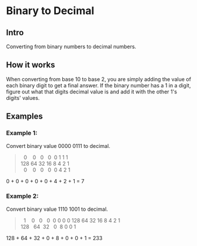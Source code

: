 # Binary to Decimal

## Intro

Converting from binary numbers to decimal numbers.

## How it works
When converting from base 10 to base 2, you are simply adding the value of each binary digit to get a final answer. If the binary number has a 1 in a digit, figure out what that digits decimal value is and add it with the other 1's digits' values.

## Examples

### Example 1:

Convert binary value 0000 0111 to decimal.

> &nbsp;&nbsp;0&nbsp;&nbsp;&nbsp;&nbsp;0&nbsp;&nbsp;&nbsp;0&nbsp;&nbsp;&nbsp;0&nbsp;&nbsp;0 1 1 1  
> 128 64 32 16 8 4 2 1   
> &nbsp;&nbsp;0&nbsp;&nbsp;&nbsp;&nbsp;0&nbsp;&nbsp;&nbsp;0&nbsp;&nbsp;&nbsp;0&nbsp;&nbsp;0 4 2 1

0 + 0 + 0 + 0 + 0 + 4 + 2 + 1 = 7

### Example 2:

Convert binary value 1110 1001 to decimal.

> &nbsp;&nbsp;1&nbsp;&nbsp;&nbsp;&nbsp;0&nbsp;&nbsp;&nbsp;0&nbsp;&nbsp;&nbsp;0&nbsp;&nbsp;0 0 0 0
> 128 64 32 16 8 4 2 1  
> 128&nbsp;&nbsp;&nbsp;64&nbsp;&nbsp;32&nbsp;&nbsp;&nbsp;0&nbsp;&nbsp;8 0 0 1

128 + 64 + 32 + 0 + 8 + 0 + 0 + 1 = 233
